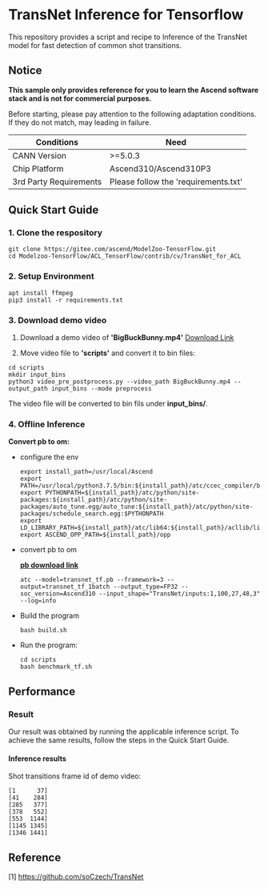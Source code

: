 

# TransNet Inference for Tensorflow 

This repository provides a script and recipe to Inference of the TransNet model for fast detection of common shot transitions.

## Notice
**This sample only provides reference for you to learn the Ascend software stack and is not for commercial purposes.**

Before starting, please pay attention to the following adaptation conditions. If they do not match, may leading in failure.

| Conditions | Need |
| --- | --- |
| CANN Version | >=5.0.3 |
| Chip Platform| Ascend310/Ascend310P3 |
| 3rd Party Requirements| Please follow the 'requirements.txt' |

## Quick Start Guide

### 1. Clone the respository

```shell
git clone https://gitee.com/ascend/ModelZoo-TensorFlow.git
cd Modelzoo-TensorFlow/ACL_TensorFlow/contrib/cv/TransNet_for_ACL
```

### 2. Setup Environment

```shell
apt install ffmpeg
pip3 install -r requirements.txt
```

### 3. Download demo video

1. Download a demo video of **'BigBuckBunny.mp4'**  [Download Link](https://obs-9be7.obs.cn-east-2.myhuaweicloud.com/Dataset/BigBuckBunny.mp4)

2. Move video file to **'scripts'** and convert it to bin files:
```
cd scripts
mkdir input_bins
python3 video_pre_postprocess.py --video_path BigBuckBunny.mp4 --output_path input_bins --mode preprocess
```
The video file will be converted to bin fils under **input_bins/**.

### 4. Offline Inference

**Convert pb to om:**

- configure the env

  ```
  export install_path=/usr/local/Ascend
  export PATH=/usr/local/python3.7.5/bin:${install_path}/atc/ccec_compiler/bin:${install_path}/atc/bin:$PATH
  export PYTHONPATH=${install_path}/atc/python/site-packages:${install_path}/atc/python/site-packages/auto_tune.egg/auto_tune:${install_path}/atc/python/site-packages/schedule_search.egg:$PYTHONPATH
  export LD_LIBRARY_PATH=${install_path}/atc/lib64:${install_path}/acllib/lib64:$LD_LIBRARY_PATH
  export ASCEND_OPP_PATH=${install_path}/opp
  ```

- convert pb to om

  [**pb download link**](https://obs-9be7.obs.cn-east-2.myhuaweicloud.com/003_Atc_Models/modelzoo/Research/cv/TransNet_for_ACL.zip)

  ```
  atc --model=transnet_tf.pb --framework=3 --output=transnet_tf_1batch --output_type=FP32 --soc_version=Ascend310 --input_shape="TransNet/inputs:1,100,27,48,3" --log=info
  ```

- Build the program

  ```
  bash build.sh
  ```

- Run the program:

  ```
  cd scripts
  bash benchmark_tf.sh
  ```

## Performance

### Result

Our result was obtained by running the applicable inference script. To achieve the same results, follow the steps in the Quick Start Guide.

#### Inference results

Shot transitions frame id of demo video:
```
[1      37]
[41    284]
[285   377]
[378   552]
[553  1144]
[1145 1345]
[1346 1441]
```

## Reference
[1] https://github.com/soCzech/TransNet
